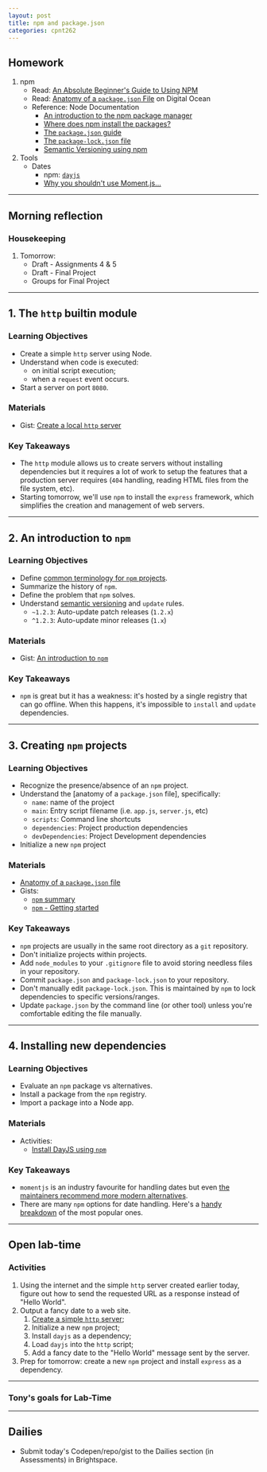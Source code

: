 ```yaml
---
layout: post
title: npm and package.json
categories: cpnt262
---
```


## Homework
1. npm
    - Read: [An Absolute Beginner's Guide to Using NPM](https://nodesource.com/blog/an-absolute-beginners-guide-to-using-npm/)
    - Read: [Anatomy of a `package.json` File](https://www.digitalocean.com/community/tutorials/nodejs-package-json) on Digital Ocean
    - Reference: Node Documentation
        - [An introduction to the npm package manager](https://nodejs.dev/learn/an-introduction-to-the-npm-package-manager)
        - [Where does npm install the packages?](https://nodejs.dev/learn/where-does-npm-install-the-packages)
        - [The `package.json` guide](https://nodejs.dev/learn/the-package-json-guide)
        - [The `package-lock.json` file](https://nodejs.dev/learn/the-package-lock-json-file)
        - [Semantic Versioning using npm](https://nodejs.dev/learn/semantic-versioning-using-npm)
2. Tools
    - Dates
        - npm: [`dayjs`](https://www.npmjs.com/package/dayjs)
        - [Why you shouldn't use Moment.js...](https://inventi.studio/en/blog/why-you-shouldnt-use-moment-js)


---

## Morning reflection
### Housekeeping
1. Tomorrow: 
    - Draft - Assignments 4 & 5
    - Draft - Final Project
    - Groups for Final Project

---

## 1. The `http` builtin module
### Learning Objectives
- Create a simple `http` server using Node.
- Understand when code is executed:
  - on initial script execution;
  - when a `request` event occurs.
- Start a server on port `8080`.

### Materials
- Gist: [Create a local `http` server](https://gist.github.com/acidtone/4f96eefab57e9ab8d2ec4e21f6029be3)

### Key Takeaways
- The `http` module allows us to create servers without installing dependencies but it requires a lot of work to setup the features that a production server requires (`404` handling, reading HTML files from the file system, etc).
- Starting tomorrow, we'll use `npm` to install the `express` framework, which simplifies the creation and management of web servers.

---

## 2. An introduction to `npm`
### Learning Objectives
- Define [common terminology for `npm` projects](https://gist.github.com/acidtone/9a52204b37465c860decd481ab130727).
- Summarize the history of `npm`.
- Define the problem that `npm` solves.
- Understand [semantic versioning](https://nodejs.dev/learn/semantic-versioning-using-npm) and `update` rules.
  - `~1.2.3`: Auto-update patch releases (`1.2.x`)
  - `^1.2.3`: Auto-update minor releases (`1.x`)

### Materials
- Gist: [An introduction to `npm`](https://gist.github.com/acidtone/01ce4933169a17011659c525233442b5)

### Key Takeaways
- `npm` is great but it has a weakness: it's hosted by a single registry that can go offline. When this happens, it's impossible to `install` and `update` dependencies. 

---

## 3. Creating `npm` projects
### Learning Objectives
- Recognize the presence/absence of an `npm` project.
- Understand the [anatomy of a `package.json` file], specifically:
  - `name`: name of the project
  - `main`: Entry script filename (i.e. `app.js`, `server.js`, etc)
  - `scripts`: Command line shortcuts
  - `dependencies`: Project production dependencies
  - `devDependencies`: Project Development dependencies
- Initialize a new `npm` project

### Materials
- [Anatomy of a `package.json` file]((https://www.digitalocean.com/community/tutorials/nodejs-package-json))
- Gists: 
  - [`npm` summary](https://gist.github.com/acidtone/01ce4933169a17011659c525233442b5)
  - [`npm` - Getting started](https://gist.github.com/acidtone/d57f41d7c18d0d198263c7bc3ab230e3)

### Key Takeaways
- `npm` projects are usually in the same root directory as a `git` repository.
- Don't initialize projects within projects.
- Add `node_modules` to your `.gitignore` file to avoid storing needless files in your repository.
- Commit `package.json` and `package-lock.json` to your repository.
- Don't manually edit `package-lock.json`. This is maintained by `npm` to lock dependencies to specific versions/ranges.
- Update `package.json` by the command line (or other tool) unless you're comfortable editing the file manually.

---

## 4. Installing new dependencies
### Learning Objectives
- Evaluate an `npm` package vs alternatives.
- Install a package from the `npm` registry.
- Import a package into a Node app.

### Materials
- Activities: 
  - [Install DayJS using `npm`](https://gist.github.com/acidtone/232d9c9a0997692483fca51b6f624a61)

### Key Takeaways
- `momentjs` is an industry favourite for handling dates but even [the maintainers recommend more modern alternatives](https://momentjs.com/docs/#/-project-status/).
- There are many `npm` options for date handling. Here's a [handy breakdown](https://medium.com/swlh/best-moment-js-alternatives-5dfa6861a1eb) of the most popular ones.

---

## Open lab-time
### Activities
1. Using the internet and the simple `http` server created earlier today, figure out how to send the requested URL as a response instead of "Hello World".
2. Output a fancy date to a web site.
    1. [Create a simple `http` server](https://gist.github.com/acidtone/4f96eefab57e9ab8d2ec4e21f6029be3);
    2. Initialize a new `npm` project;
    3. Install `dayjs` as a dependency;
    4. Load `dayjs` into the `http` script;
    5. Add a fancy date to the "Hello World" message sent by the server.
3. Prep for tomorrow: create a new `npm` project and install `express` as a dependency.

---

### Tony's goals for Lab-Time

---

## Dailies
- Submit today's Codepen/repo/gist to the Dailies section (in Assessments) in Brightspace.
